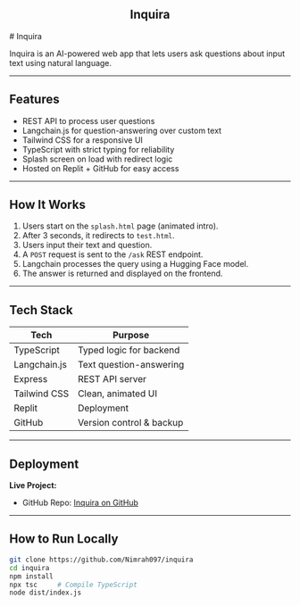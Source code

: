 <h2 align="center">Inquira </h2>
# Inquira

Inquira is an AI-powered web app that lets users ask questions about input text using natural language.

---

## Features

- REST API to process user questions  
- Langchain.js for question-answering over custom text  
- Tailwind CSS for a responsive UI  
- TypeScript with strict typing for reliability  
- Splash screen on load with redirect logic  
- Hosted on Replit + GitHub for easy access

---

## How It Works

1. Users start on the `splash.html` page (animated intro).  
2. After 3 seconds, it redirects to `test.html`.  
3. Users input their text and question.  
4. A `POST` request is sent to the `/ask` REST endpoint.  
5. Langchain processes the query using a Hugging Face model.  
6. The answer is returned and displayed on the frontend.

---

## Tech Stack

| Tech         | Purpose                         |
|--------------|----------------------------------|
| TypeScript   | Typed logic for backend          |
| Langchain.js | Text question-answering          |
| Express      | REST API server                  |
| Tailwind CSS | Clean, animated UI               |
| Replit       | Deployment                       |
| GitHub       | Version control & backup         |

---

## Deployment

**Live Project:**

- GitHub Repo: [Inquira on GitHub](https://github.com/Nimrah097/inquira)  

---

## How to Run Locally

```bash
git clone https://github.com/Nimrah097/inquira
cd inquira
npm install
npx tsc     # Compile TypeScript
node dist/index.js



